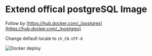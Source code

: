 # Extend offical postgreSQL Image

Follow by [https://hub.docker.com/_/postgres](https://hub.docker.com/_/postgres)

Change default locale to `zh_CN.UTF-8`


![Docker deploy](https://github.com/gsmlg/postgres-docker/workflows/Docker%20deploy/badge.svg)
